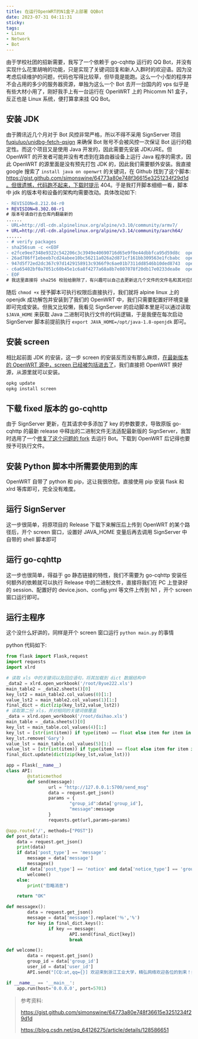```yaml
---
title: 在运行OpenWRT的N1盒子上部署 QQBot
date: 2023-07-31 04:11:31
sticky:
tags:
- Linux
- Network
- Bot
---
```


由于学校社团的招新需要，我写了一个依赖于 go-cqhttp 运行的 QQ Bot，并没有实现什么花里胡哨的功能，只是实现了关键词回复和新人入群时的欢迎语。因为没考虑后续维护的问题，代码也写得比较草，但毕竟是能跑。这么一个小型的程序并不会占用的多少的服务器资源，单独为这么一个 Bot 去开一台国内的 vps 似乎是有些大材小用了，刚好我手上有一台运行在 OpenWRT 上的 Phicomm N1 盒子，反正也是 Linux 系统，便打算拿来挂 QQ Bot。

## 安装 JDK

由于腾讯近几个月对于 Bot 风控非常严格，所以不得不采用 SignServer 项目 [fuqiuluo/unidbg-fetch-qsign](https://github.com/fuqiuluo/unidbg-fetch-qsign) 来确保 Bot 账号不会被风控一次保证 Bot 运行的稳定性。而这个项目又是使用 Java 开发的，因此需要先安装 JDK/JRE。但 OpenWRT 的开发者可能并没有考虑到在路由器设备上运行 Java 程序的需求，因此 OpenWRT 的源里面是没有预先打包 JDK 的，因此我们需要额外安装。我直接 google 搜索了 `install java on openwrt` 的关键词，在 Github 找到了这个脚本: https://gist.github.com/simonswine/64773a80e748f36615e3251234f29d1d。但很遗憾，代码跑不起来，下载时提示 404。于是我打开脚本细细一看，脚本中 jdk 的版本号和设备的架构均需要改动。具体改动如下:

```diff
- REVISION=8.212.04-r0
+ REVISION=8.302.08-r1
# 版本号请自行去仓库内翻最新的
......
- URL=http://dl-cdn.alpinelinux.org/alpine/v3.10/community/armv7/
+ URL=http://dl-cdn.alpinelinux.org/alpine/v3.14/community/aarch64/
......
- # verify packages
- sha256sum -c <<EOF
- e2fce9ee7348e9322c542206c3c3949e40690716d65e9f0e44dbbfca95d59d8c  openjdk8-8.212.04-r0.apk
- 26ad786ff1ebeeb7cd24abee10bc56211a026a2d871cf161bb309563e1fcbabc  openjdk8-jre-8.212.04-r0.apk
- 947d5f72ed2dc367c97d1429158913c9366f9c6ae01b7311dd8546b10ded8743  openjdk8-jre-base-- 8.212.04-r0.apk
- c6a65402bf0a7051c60b45e1c6a8f4277a68a8b7e807078f20db17e0233dea8e  openjdk8-jre-lib-8.212.04-r0.apk
- EOF
# 我这里直接将 sha256 校验给删除了，有兴趣可以自己去更新这几个文件的文件名和其对应的哈希值
```

随后 `chmod +x` 授予脚本可执行权限后直接执行，我们就将 alpine linux 上的 openjdk 成功解包并安装到了我们的 OpenWRT 中，我们只需要配置好环境变量即可完成安装。但我又比较懒，我看见 SignServer 的启动脚本里是可以通过读取 `$JAVA_HOME` 来获取 Java 二进制可执行文件的代码逻辑，于是我便在每次启动 SignServer 脚本前提前执行 `export JAVA_HOME=/opt/java-1.8-openjdk` 即可。

## 安装 screen

相比起前面 JDK 的安装，这一步 screen 的安装反而没有那么麻烦，[在最新版本的 OpenWRT 源中，screen 已经被包括进去了](https://openwrt.org/packages/pkgdata/screen)，我们直接把 OpenWRT 换好源，从源里就可以安装。

```bash
opkg update
opkg install screen
```

## 下载 fixed 版本的 go-cqhttp

由于 SignServer 更新，在其请求中多添加了 key 的参数要求，导致原版 go-cqhttp 的最新 release 中释出的二进制文件无法适配最新版的 SignServer，我暂时选用了一个[修复了这个问题的 fork](https://github.com/tomato-aoarasi/go-cqhttp-1.1.0-sign-fixed/) 去运行 Bot。下载到 OpenWRT 后记得也要授予可执行文件。

## 安装 Python 脚本中所需要使用到的库

OpenWRT 自带了 python 和 pip，这让我很欣慰。直接使用 pip 安装 flask 和 xlrd 等库即可，完全没有难度。

## 运行 SignServer

这一步很简单，将原项目的 Release 下载下来解压后上传到 OpenWRT 的某个路径后，开个 screen 窗口，设置好 JAVA_HOME 变量后再去调用 SignServer 中自带的 shell 脚本即可

## 运行 go-cqhttp

这一步也很简单，得益于 go 静态链接的特性，我们不需要为 go-cqhttp 安装任何额外的依赖就可以执行 Release 中的二进制文件，直接将我们在 PC 上登录好的 session、配置好的 device.json、config.yml 等文件上传到 N1 ，开个 screen 窗口运行即可。

## 运行主程序

这个没什么好讲的，同样是开个 screen 窗口运行 `python main.py` 的事情

python 代码如下:

```python
from flask import Flask,request
import requests
import xlrd

# 读取 xls 中的关键词以及回应语句，将其加载到 dict 数据结构中
_data2 = xlrd.open_workbook('/root/8yue222.xls')
main_table2 = _data2.sheets()[0]
key_lst2 = main_table2.col_values(0)[1:]
value_lst2 = main_table2.col_values(1)[1:]
final_dict = dict(zip(key_lst2,value_lst2))
# 读取第二份 xls，并对相同的关键词做覆盖
_data = xlrd.open_workbook('/root/daihao.xls')
main_table = _data.sheets()[0]
key_lst = main_table.col_values(4)[1:]
key_lst = [str(int(item)) if type(item) == float else item for item in key_lst if item != '']
key_lst.remove('Gary')
value_lst = main_table.col_values(5)[1:]
value_lst = [str(int(item)) if type(item) == float else item for item in value_lst if item != '']
final_dict.update(dict(zip(key_lst,value_lst)))

app = Flask(__name__)
class API:
        @staticmethod
        def send(message):
                url = "http://127.0.0.1:5700/send_msg"
                data = request.get_json()
                params = {
                        "group_id":data['group_id'],
                        "message":message
                }
                requests.get(url,params=params)

@app.route('/', methods=["POST"])
def post_data():
    data = request.get_json()
    print(data)
    if data['post_type'] == 'message':
        message = data['message']
        messagex()
    elif data['post_type'] == 'notice' and data['notice_type'] == 'group_increase':
        welcome()
    else:
        print("忽略消息")

    return "OK"

def messagex():
        data = request.get_json()
        message = data['message'].replace('％','%')
        for key in final_dict.keys():
                if key == message:
                        API.send(final_dict[key])
                        break

def welcome():
        data = request.get_json()
        group_id = data['group_id']
        user_id = data['user_id']
        API.send("[CQ:at,qq={}] 欢迎来到浙江工业大学，精弘网络欢迎各位的到来！如果想进一步了解我们，请戳精弘首页：www.jh.zjut.edu.cn\n输入 菜单 获取精小弘机器人的菜单 哦！\n请及时修改群名片\n格式如下：姓名+专业/大类".format(user_id))

if __name__ == '__main__':
    app.run(host='0.0.0.0', port=5701)
```

>  参考资料: 
>
> https://gist.github.com/simonswine/64773a80e748f36615e3251234f29d1d
>
> https://blog.csdn.net/qq_64126275/article/details/128586651
